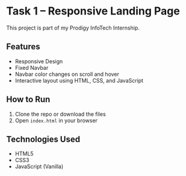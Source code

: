 # Task 1 – Responsive Landing Page

This project is part of my Prodigy InfoTech Internship.

## Features

- Responsive Design
- Fixed Navbar
- Navbar color changes on scroll and hover
- Interactive layout using HTML, CSS, and JavaScript

## How to Run

1. Clone the repo or download the files
2. Open `index.html` in your browser

## Technologies Used

- HTML5
- CSS3
- JavaScript (Vanilla)
